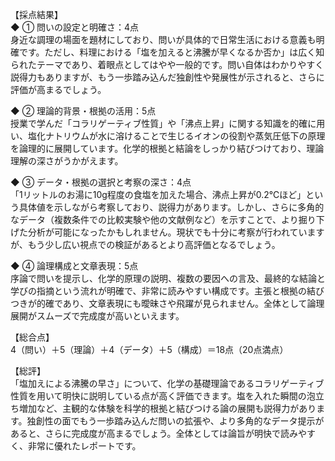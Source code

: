 【採点結果】  
◆ ① 問いの設定と明確さ：4点  
身近な調理の場面を題材にしており、問いが具体的で日常生活における意義も明確です。ただし、料理における「塩を加えると沸騰が早くなるか否か」は広く知られたテーマであり、着眼点としてはやや一般的です。問い自体はわかりやすく説得力もありますが、もう一歩踏み込んだ独創性や発展性が示されると、さらに評価が高まるでしょう。  

◆ ② 理論的背景・根拠の活用：5点  
授業で学んだ「コラリゲーティブ性質」や「沸点上昇」に関する知識を的確に用い、塩化ナトリウムが水に溶けることで生じるイオンの役割や蒸気圧低下の原理を論理的に展開しています。化学的根拠と結論をしっかり結びつけており、理論理解の深さがうかがえます。  

◆ ③ データ・根拠の選択と考察の深さ：4点  
「1リットルのお湯に10g程度の食塩を加えた場合、沸点上昇が0.2℃ほど」という具体値を示しながら考察しており、説得力があります。しかし、さらに多角的なデータ（複数条件での比較実験や他の文献例など）を示すことで、より掘り下げた分析が可能になったかもしれません。現状でも十分に考察が行われていますが、もう少し広い視点での検証があるとより高評価となるでしょう。  

◆ ④ 論理構成と文章表現：5点  
序論で問いを提示し、化学的原理の説明、複数の要因への言及、最終的な結論と学びの指摘という流れが明確で、非常に読みやすい構成です。主張と根拠の結びつきが的確であり、文章表現にも曖昧さや飛躍が見られません。全体として論理展開がスムーズで完成度が高いといえます。  

【総合点】  
4（問い）＋5（理論）＋4（データ）＋5（構成）＝18点（20点満点）  

【総評】  
「塩加えによる沸騰の早さ」について、化学の基礎理論であるコラリゲーティブ性質を用いて明快に説明している点が高く評価できます。塩を入れた瞬間の泡立ち増加など、主観的な体験を科学的根拠と結びつける論の展開も説得力があります。独創性の面でもう一歩踏み込んだ問いの拡張や、より多角的なデータ提示があると、さらに完成度が高まるでしょう。全体としては論旨が明快で読みやすく、非常に優れたレポートです。